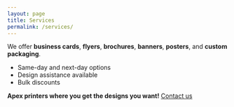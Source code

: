 ```yaml
---
layout: page
title: Services
permalink: /services/
---
```


We offer **business cards**, **flyers**, **brochures**, **banners**, **posters**, and **custom packaging**.
- Same-day and next-day options
- Design assistance available
- Bulk discounts

**Apex printers where you get the designs you want!** [Contact us](9841247312)
